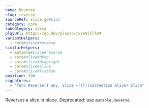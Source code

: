 ```yaml
---
name: Reverse
slug: reverse
sourceRef: slice.go#L331
category: core
subCategory: slice
playUrl: https://go.dev/play/p/iv2e9jslfBM
variantHelpers:
  - core#slice#reverse
similarHelpers:
  - mutable#slice#reverse
  - core#slice#drop
  - core#slice#dropright
  - core#slice#slice
  - core#slice#flatten
position: 190
signatures:
  - "func Reverse[T any, Slice ~[]T](collection Slice) Slice"
---
```


Reverses a slice in place. Deprecated: use `mutable.Reverse`.


